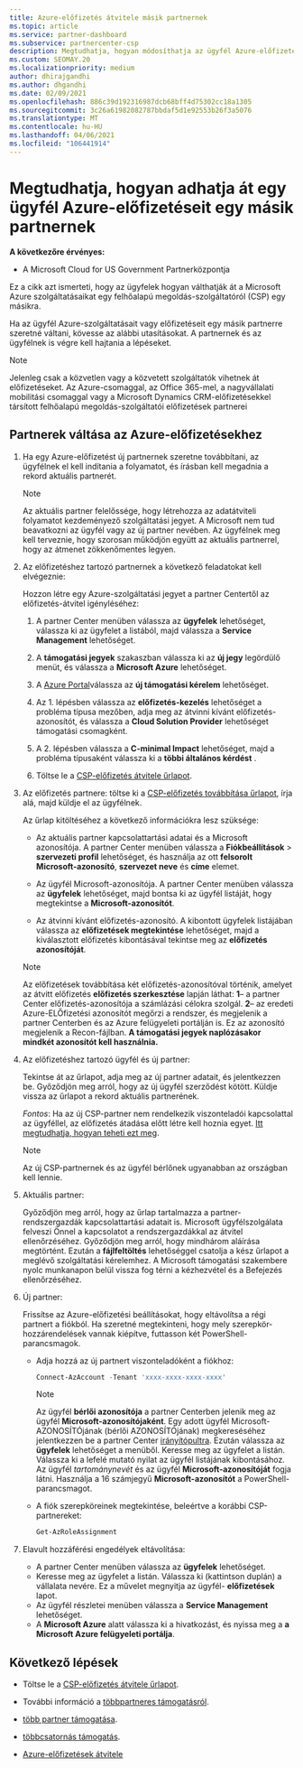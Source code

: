 ```yaml
---
title: Azure-előfizetés átvitele másik partnernek
ms.topic: article
ms.service: partner-dashboard
ms.subservice: partnercenter-csp
description: Megtudhatja, hogyan módosíthatja az ügyfél Azure-előfizetéséhez társított felhőalapú megoldás-szolgáltatói partnert.
ms.custom: SEOMAY.20
ms.localizationpriority: medium
author: dhirajgandhi
ms.author: dhgandhi
ms.date: 02/09/2021
ms.openlocfilehash: 886c39d192316987dcb68bff4d75302cc18a1305
ms.sourcegitcommit: 3c26a61982082787bbdaf5d1e92553b26f3a5076
ms.translationtype: MT
ms.contentlocale: hu-HU
ms.lasthandoff: 04/06/2021
ms.locfileid: "106441914"
---
```

# <a name="learn-how-to-transfer-a-customers-azure-subscriptions-to-another-partner"></a>Megtudhatja, hogyan adhatja át egy ügyfél Azure-előfizetéseit egy másik partnernek

**A következőre érvényes:**

- A Microsoft Cloud for US Government Partnerközpontja

Ez a cikk azt ismerteti, hogy az ügyfelek hogyan válthatják át a Microsoft Azure szolgáltatásaikat egy felhőalapú megoldás-szolgáltatóról (CSP) egy másikra.

Ha az ügyfél Azure-szolgáltatásait vagy előfizetéseit egy másik partnerre szeretné váltani, kövesse az alábbi utasításokat. A partnernek és az ügyfélnek is végre kell hajtania a lépéseket.

>[!Note]  
>Jelenleg csak a közvetlen vagy a közvetett szolgáltatók vihetnek át előfizetéseket.
>Az Azure-csomaggal, az Office 365-mel, a nagyvállalati mobilitási csomaggal vagy a Microsoft Dynamics CRM-előfizetésekkel társított felhőalapú megoldás-szolgáltatói előfizetések partnerei

## <a name="switch-partners-for-azure-subscriptions"></a>Partnerek váltása az Azure-előfizetésekhez

1. Ha egy Azure-előfizetést új partnernek szeretne továbbítani, az ügyfélnek el kell indítania a folyamatot, és írásban kell megadnia a rekord aktuális partnerét.

   >[!Note]
   > Az aktuális partner felelőssége, hogy létrehozza az adatátviteli folyamatot kezdeményező szolgáltatási jegyet. A Microsoft nem tud beavatkozni az ügyfél vagy az új partner nevében. Az ügyfélnek meg kell terveznie, hogy szorosan működjön együtt az aktuális partnerrel, hogy az átmenet zökkenőmentes legyen.

2. Az előfizetéshez tartozó partnernek a következő feladatokat kell elvégeznie:

   Hozzon létre egy Azure-szolgáltatási jegyet a partner Centertől az előfizetés-átvitel igényléséhez:

   1. A partner Center menüben válassza az **ügyfelek** lehetőséget, válassza ki az ügyfelet a listából, majd válassza a **Service Management** lehetőséget.

   2. A **támogatási jegyek** szakaszban válassza ki az **új jegy** legördülő menüt, és válassza a **Microsoft Azure** lehetőséget.
   
   3. A [Azure Portal](https://portal.azure.com)válassza az **új támogatási kérelem** lehetőséget.
   
   4. Az 1. lépésben válassza az **előfizetés-kezelés** lehetőséget a probléma típusa mezőben, adja meg az átvinni kívánt előfizetés-azonosítót, és válassza a **Cloud Solution Provider** lehetőséget támogatási csomagként.
   
   5. A 2. lépésben válassza a **C-minimal Impact** lehetőséget, majd a probléma típusaként válassza ki a **többi általános kérdést** .
   
   6. Töltse le a [CSP-előfizetés átvitele űrlapot](https://query.prod.cms.rt.microsoft.com/cms/api/am/binary/RWwTWC).

3. Az előfizetés partnere: töltse ki a [CSP-előfizetés továbbítása űrlapot](https://query.prod.cms.rt.microsoft.com/cms/api/am/binary/RWwTWC), írja alá, majd küldje el az ügyfélnek. 

   Az űrlap kitöltéséhez a következő információkra lesz szüksége:

   - Az aktuális partner kapcsolattartási adatai és a Microsoft azonosítója. A partner Center menüben válassza a **Fiókbeállítások** &gt; **szervezeti profil** lehetőséget, és használja az ott **felsorolt Microsoft-azonosító**, **szervezet neve** és **címe** elemet.

   - Az ügyfél Microsoft-azonosítója. A partner Center menüben válassza az **ügyfelek** lehetőséget, majd bontsa ki az ügyfél listáját, hogy megtekintse a **Microsoft-azonosítót**.

   - Az átvinni kívánt előfizetés-azonosító. A kibontott ügyfelek listájában válassza az **előfizetések megtekintése** lehetőséget, majd a kiválasztott előfizetés kibontásával tekintse meg az **előfizetés azonosítóját**.

   >[!Note]
   >Az előfizetések továbbítása két előfizetés-azonosítóval történik, amelyet az átvitt előfizetés **előfizetés szerkesztése** lapján láthat: **1**– a partner Center előfizetés-azonosítója a számlázási célokra szolgál. **2**– az eredeti Azure-ELŐfizetési azonosítót megőrzi a rendszer, és megjelenik a partner Centerben és az Azure felügyeleti portálján is. Ez az azonosító megjelenik a Recon-fájlban.  **A támogatási jegyek naplózásakor mindkét azonosítót kell használnia.**

4. Az előfizetéshez tartozó ügyfél és új partner:

   Tekintse át az űrlapot, adja meg az új partner adatait, és jelentkezzen be. Győződjön meg arról, hogy az új ügyfél szerződést kötött. Küldje vissza az űrlapot a rekord aktuális partnerének.

   *Fontos*: Ha az új CSP-partner nem rendelkezik viszonteladói kapcsolattal az ügyféllel, az előfizetés átadása előtt létre kell hoznia egyet. [Itt megtudhatja, hogyan teheti ezt meg](request-a-relationship-with-a-customer.md).

   >[!Note]
   >Az új CSP-partnernek és az ügyfél bérlőnek ugyanabban az országban kell lennie. 

5. Aktuális partner:

   Győződjön meg arról, hogy az űrlap tartalmazza a partner-rendszergazdák kapcsolattartási adatait is. Microsoft ügyfélszolgálata felveszi Önnel a kapcsolatot a rendszergazdákkal az átvitel ellenőrzéséhez. Győződjön meg arról, hogy mindhárom aláírása megtörtént. Ezután a **fájlfeltöltés** lehetőséggel csatolja a kész űrlapot a meglévő szolgáltatási kérelemhez. A Microsoft támogatási szakembere nyolc munkanapon belül vissza fog térni a kézhezvétel és a Befejezés ellenőrzéséhez.

6. Új partner:

   Frissítse az Azure-előfizetési beállításokat, hogy eltávolítsa a régi partnert a fiókból. Ha szeretné megtekinteni, hogy mely szerepkör-hozzárendelések vannak kiépítve, futtasson két PowerShell-parancsmagok.

   - Adja hozzá az új partnert viszonteladóként a fiókhoz:

     ```powershell
     Connect-AzAccount -Tenant 'xxxx-xxxx-xxxx-xxxx'
     ```

     >[!NOTE]
     > Az ügyfél **bérlői azonosítója** a partner Centerben jelenik meg az ügyfél **Microsoft-azonosítójaként**. Egy adott ügyfél Microsoft-AZONOSÍTÓjának (bérlői AZONOSÍTÓjának) megkereséséhez jelentkezzen be a partner Center [irányítópultra](https://partner.microsoft.com/dashboard). Ezután válassza az **ügyfelek** lehetőséget a menüből. Keresse meg az ügyfelet a listán. Válassza ki a lefelé mutató nyilat az ügyfél listájának kibontásához. Az ügyfél *tartománynevét* és az ügyfél **Microsoft-azonosítóját** fogja látni. Használja a 16 számjegyű **Microsoft-azonosítót** a PowerShell-parancsmagot.

   - A fiók szerepköreinek megtekintése, beleértve a korábbi CSP-partnereket:

     ```powershell
     Get-AzRoleAssignment
     ```

7. Elavult hozzáférési engedélyek eltávolítása:

   - A partner Center menüben válassza az **ügyfelek** lehetőséget.
   - Keresse meg az ügyfelet a listán. Válassza ki (kattintson duplán) a vállalata nevére. Ez a művelet megnyitja az ügyfél- **előfizetések** lapot.
   - Az ügyfél részletei menüben válassza a **Service Management** lehetőséget.
   - A **Microsoft Azure** alatt válassza ki a hivatkozást, és nyissa meg a **a Microsoft Azure felügyeleti portálja**.

## <a name="next-steps"></a>Következő lépések

- Töltse le a [CSP-előfizetés átvitele űrlapot](https://query.prod.cms.rt.microsoft.com/cms/api/am/binary/RE4ATIA).

- További információ a [többpartneres támogatásról](multipartner.md).

- [több partner támogatása](multipartner.md).
- [többcsatornás támogatás](multichannel.md).
- [Azure-előfizetések átvitele](/azure/cost-management-billing/manage/transfer-subscriptions-subscribers-csp)